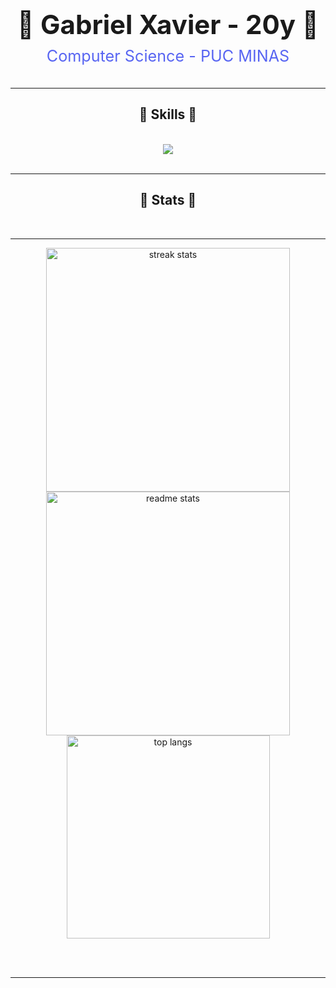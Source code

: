 <div align="center">
  <h1 style="font-size: 3em; font-weight: bold; margin: 10px 0;">👾 Gabriel Xavier - 20y 👾</h1>
  <p style="font-size: 1.8em; color: #5865F2; margin: 5px 0;">Computer Science - PUC MINAS</p>
</div>

  <br>
 <hr/>
 
<h2 align="center">🔮 Skills 🔮</h2>
<br/>
<div align="center">
    <img src="https://skillicons.dev/icons?i=cpp,java,python,c,vscode,github,git,linux,ubuntu,arch" />
<br>
</div>

<br/>
<hr/>

<h2 align="center">🧨 Stats 🧨</h2>
<br>
<hr/>
<div align=center>
  <img width=390 src="https://github-readme-streak-stats-salesp07.vercel.app/?user=gabsnim&count_private=true&theme=react&border_radius=10" alt="streak stats"/>
  <img width=390 src="https://github-readme-stats-salesp07.vercel.app/api?username=gabsnim&count_private=true&show_icons=true&theme=react&rank_icon=github&border_radius=10" alt="readme stats" />
  <br/>
  <img width=325 align="center" src="https://github-readme-stats-salesp07.vercel.app/api/top-langs/?username=gabsnim&hide=HTML&langs_count=8&layout=compact&theme=react&border_radius=10&size_weight=0.5&count_weight=0.5&exclude_repo=github-readme-stats" alt="top langs" />
</div>


<br/><br/>

<hr/>

